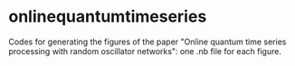 # onlinequantumtimeseries
Codes for generating the figures of the paper "Online quantum time series processing with random oscillator networks": one .nb file for each figure.

